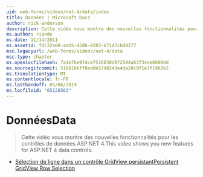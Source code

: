 ```yaml
---
uid: web-forms/videos/net-4/data/index
title: Données | Microsoft Docs
author: rick-anderson
description: Cette vidéo vous montre des nouvelles fonctionnalités pour les contrôles de données ASP.NET 4.
ms.author: riande
ms.date: 11/14/2011
ms.assetid: fdc32a00-aab5-458b-8303-67147cbd9277
msc.legacyurl: /web-forms/videos/net-4/data
msc.type: chapter
ms.openlocfilehash: 7a1e7be9fdce7516830d8f2504a63f34ae6609dd
ms.sourcegitcommit: 51b01b6ff8edde57d8243e4da28c9f1e7f1962b2
ms.translationtype: MT
ms.contentlocale: fr-FR
ms.lasthandoff: 05/06/2019
ms.locfileid: "65128563"
---
```

# <a name="data"></a><span data-ttu-id="466b2-103">Données</span><span class="sxs-lookup"><span data-stu-id="466b2-103">Data</span></span>

> <span data-ttu-id="466b2-104">Cette vidéo vous montre des nouvelles fonctionnalités pour les contrôles de données ASP.NET 4.</span><span class="sxs-lookup"><span data-stu-id="466b2-104">This video shows you new features for ASP.NET 4 data controls.</span></span>

- [<span data-ttu-id="466b2-105">Sélection de ligne dans un contrôle GridView persistant</span><span class="sxs-lookup"><span data-stu-id="466b2-105">Persistent GridView Row Selection</span></span>](aspnet-4-quick-hit-persistent-gridview-row-selection.md)
